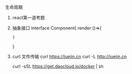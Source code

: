 生命周期

 1. react第一道考题
 2. 抽象接口
    interface Component{
        render:()=>{

        }
    }
 3. curl 文件传输
    curl https://juejin.cn
    curl -L http://juejin.cn

    curl -sSL https://get.daocloud.io/docker | sh